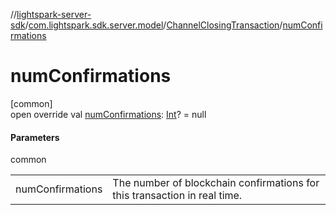 //[lightspark-server-sdk](../../../index.md)/[com.lightspark.sdk.server.model](../index.md)/[ChannelClosingTransaction](index.md)/[numConfirmations](num-confirmations.md)

# numConfirmations

[common]\
open override val [numConfirmations](num-confirmations.md): [Int](https://kotlinlang.org/api/latest/jvm/stdlib/kotlin/-int/index.html)? = null

#### Parameters

common

| | |
|---|---|
| numConfirmations | The number of blockchain confirmations for this transaction in real time. |
